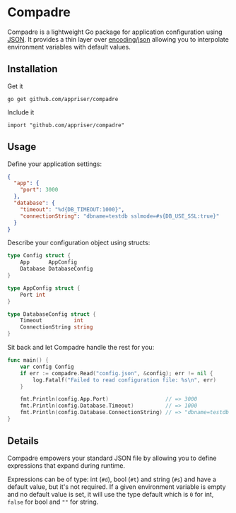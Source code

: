# Compadre
Compadre is a lightweight Go package for application configuration using
[JSON](http://json.org/). It provides a thin layer over
[encoding/json](http://golang.org/pkg/encoding/json/) allowing you to
interpolate environment variables with default values.

## Installation

Get it

`go get github.com/appriser/compadre`

Include it

`import "github.com/appriser/compadre"`

## Usage

Define your application settings:

```json
{
  "app": {
    "port": 3000
  },
  "database": {
    "timeout": "%d{DB_TIMEOUT:1000}",
    "connectionString": "dbname=testdb sslmode=#s{DB_USE_SSL:true}"
  }
}
```
Describe your configuration object using structs:

```go
type Config struct {
	App      AppConfig
	Database DatabaseConfig
}

type AppConfig struct {
	Port int
}

type DatabaseConfig struct {
	Timeout          int
	ConnectionString string
}
```

Sit back and let Compadre handle the rest for you:

```go
func main() {
	var config Config
	if err := compadre.Read("config.json", &config); err != nil {
		log.Fatalf("Failed to read configuration file: %s\n", err)
	}

	fmt.Println(config.App.Port)                  // => 3000
	fmt.Println(config.Database.Timeout)          // => 1000
	fmt.Println(config.Database.ConnectionString) // => "dbname=testdb sslmode=true"
}
```

## Details

Compadre empowers your standard JSON file by allowing you to define expressions
that expand during runtime.

Expressions can be of type: int (`#d`), bool (`#t`) and string (`#s`) and have
a default value, but it's not required. If a given environment variable is
empty and no default value is set, it will use the type default which is `0`
for int, `false` for bool and `""` for string.
